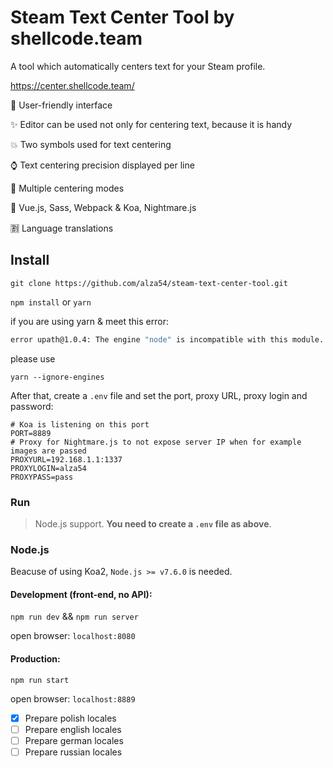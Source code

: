 # Steam Text Center Tool by shellcode.team
A tool which automatically centers text for your Steam profile.

https://center.shellcode.team/

:sparkling_heart: User-friendly interface

:sparkles: Editor can be used not only for centering text, because it is handy

:collision: Two symbols used for text centering

:watch: Text centering precision displayed per line

:raised_hands: Multiple centering modes

:rat: Vue.js, Sass, Webpack & Koa, Nightmare.js

:u5272: Language translations

## Install

`git clone https://github.com/alza54/steam-text-center-tool.git`

`npm install` or `yarn`

if you are using yarn & meet this error:

```bash
error upath@1.0.4: The engine "node" is incompatible with this module. Expected version ">=4 <=9".
```

please use

```
yarn --ignore-engines
```

After that, create a `.env` file and set the port, proxy URL, proxy login and password:

```env
# Koa is listening on this port
PORT=8889
# Proxy for Nightmare.js to not expose server IP when for example images are passed
PROXYURL=192.168.1.1:1337
PROXYLOGIN=alza54
PROXYPASS=pass
```

### Run

> Node.js support. **You need to create a `.env` file as above**.

### Node.js

Beacuse of using Koa2, `Node.js >= v7.6.0` is needed.

#### Development (front-end, no API):

`npm run dev` && `npm run server`

open browser: `localhost:8080`

#### Production:

`npm run start`

open browser: `localhost:8889`

- [x] Prepare polish locales
- [ ] Prepare english locales
- [ ] Prepare german locales
- [ ] Prepare russian locales

